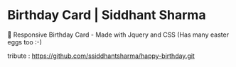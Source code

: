 # Birthday Card | Siddhant Sharma
🎂 Responsive Birthday Card - Made with Jquery and CSS (Has many easter eggs too :-)

tribute : https://github.com/ssiddhantsharma/happy-birthday.git

